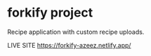 # forkify project

Recipe application with custom recipe uploads.

LIVE SITE
https://forkify-azeez.netlify.app/
